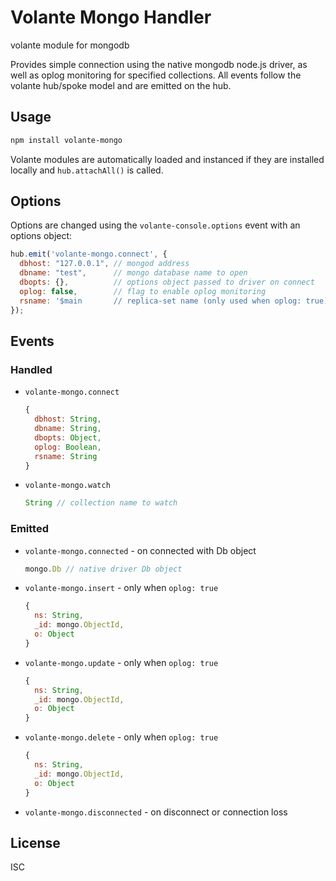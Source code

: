 # Volante Mongo Handler

volante module for mongodb

Provides simple connection using the native mongodb node.js driver, as well as
oplog monitoring for specified collections. All events follow the volante hub/spoke
model and are emitted on the hub.

## Usage

```bash
npm install volante-mongo
```

Volante modules are automatically loaded and instanced if they are installed locally and `hub.attachAll()` is called.

## Options

Options are changed using the `volante-console.options` event with an options object:

```js
hub.emit('volante-mongo.connect', {
  dbhost: "127.0.0.1", // mongod address
  dbname: "test",      // mongo database name to open
  dbopts: {},          // options object passed to driver on connect
  oplog: false,        // flag to enable oplog monitoring
  rsname: '$main       // replica-set name (only used when oplog: true)
});
```

## Events

### Handled

- `volante-mongo.connect`
  ```js
  {
    dbhost: String,
    dbname: String,
    dbopts: Object,
    oplog: Boolean,
    rsname: String
  }
  ```
- `volante-mongo.watch`
  ```js
  String // collection name to watch
  ```


### Emitted

- `volante-mongo.connected` - on connected with Db object
  ```js
  mongo.Db // native driver Db object
  ```
- `volante-mongo.insert` - only when `oplog: true`
  ```js
  {
    ns: String,
    _id: mongo.ObjectId,
    o: Object
  }
  ```
- `volante-mongo.update` - only when `oplog: true`
  ```js
  {
    ns: String,
    _id: mongo.ObjectId,
    o: Object
  }
  ```
- `volante-mongo.delete` - only when `oplog: true`
  ```js
  {
    ns: String,
    _id: mongo.ObjectId,
    o: Object
  }
  ```
- `volante-mongo.disconnected` - on disconnect or connection loss

## License

ISC